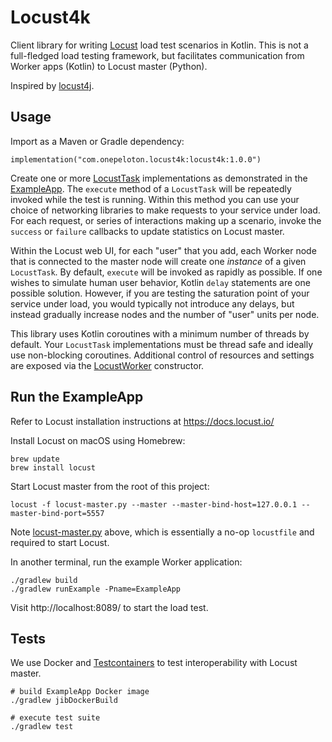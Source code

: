 # Locust4k

Client library for writing [Locust](https://locust.io/) load test scenarios in Kotlin. This is not a full-fledged
load testing framework, but facilitates communication from Worker apps (Kotlin) to Locust master (Python).

Inspired by [locust4j](https://github.com/myzhan/locust4j).

## Usage

Import as a Maven or Gradle dependency:

```text
implementation("com.onepeloton.locust4k:locust4k:1.0.0")
```

Create one or more
[LocustTask](https://github.com/pelotoncycle/locust4k/blob/main/src/main/kotlin/com/onepeloton/locust4k/LocustTask.kt)
implementations as demonstrated in the
[ExampleApp](https://github.com/pelotoncycle/locust4k/blob/main/src/main/kotlin/com/onepeloton/locust4k/examples/ExampleApp.kt).
The `execute` method of a `LocustTask` will be repeatedly invoked while the test is running. Within this method
you can use your choice of networking libraries to make requests to your service under load. For each request, or
series of interactions making up a scenario, invoke the `success` or `failure` callbacks to update statistics on
Locust master.

Within the Locust web UI, for each "user" that you add, each Worker node that is connected to the master node will
create one _instance_ of a given `LocustTask`. By default, `execute` will be invoked as rapidly as possible. If one
wishes to simulate human user behavior, Kotlin `delay` statements are one possible solution. However, if you are testing
the saturation point of your service under load, you would typically not introduce any delays, but instead gradually
increase nodes and the number of "user" units per node.

This library uses Kotlin coroutines with a minimum number of threads by default. Your `LocustTask` implementations must
be thread safe and ideally use non-blocking coroutines. Additional control of resources and settings are exposed via the
[LocustWorker](https://github.com/pelotoncycle/locust4k/blob/main/src/main/kotlin/com/onepeloton/locust4k/LocustWorker.kt)
constructor.

## Run the ExampleApp

Refer to Locust installation instructions at https://docs.locust.io/

Install Locust on macOS using Homebrew:

```shell
brew update
brew install locust
```

Start Locust master from the root of this project:

```shell
locust -f locust-master.py --master --master-bind-host=127.0.0.1 --master-bind-port=5557
```

Note [locust-master.py](https://github.com/pelotoncycle/locust4k/blob/locust-master.py) above, which is essentially
a no-op `locustfile` and required to start Locust.

In another terminal, run the example Worker application:

```shell
./gradlew build
./gradlew runExample -Pname=ExampleApp
```

Visit http://localhost:8089/ to start the load test.

## Tests

We use Docker and [Testcontainers](https://java.testcontainers.org) to test interoperability with Locust master.

```shell
# build ExampleApp Docker image
./gradlew jibDockerBuild

# execute test suite
./gradlew test
```
